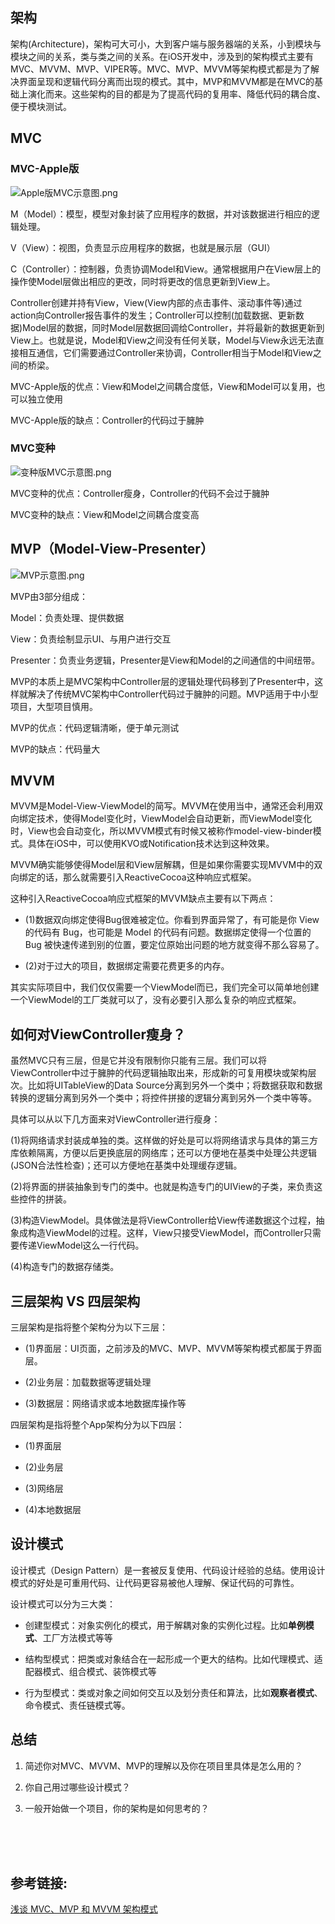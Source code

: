 
## 架构

架构(Architecture)，架构可大可小，大到客户端与服务器端的关系，小到模块与模块之间的关系，类与类之间的关系。在iOS开发中，涉及到的架构模式主要有MVC、MVVM、MVP、VIPER等。MVC、MVP、MVVM等架构模式都是为了解决界面呈现和逻辑代码分离而出现的模式。其中，MVP和MVVM都是在MVC的基础上演化而来。这些架构的目的都是为了提高代码的复用率、降低代码的耦合度、便于模块测试。

## MVC

### MVC-Apple版

![Apple版MVC示意图.png](https://upload-images.jianshu.io/upload_images/4164292-5ff93fa8ef79656d.png?imageMogr2/auto-orient/strip%7CimageView2/2/w/1240)

M（Model）：模型，模型对象封装了应用程序的数据，并对该数据进行相应的逻辑处理。

V（View）：视图，负责显示应用程序的数据，也就是展示层（GUI）

C（Controller）：控制器，负责协调Model和View。通常根据用户在View层上的操作使Model层做出相应的更改，同时将更改的信息更新到View上。

Controller创建并持有View，View(View内部的点击事件、滚动事件等)通过action向Controller报告事件的发生；Controller可以控制(加载数据、更新数据)Model层的数据，同时Model层数据回调给Controller，并将最新的数据更新到View上。也就是说，Model和View之间没有任何关联，Model与View永远无法直接相互通信，它们需要通过Controller来协调，Controller相当于Model和View之间的桥梁。

MVC-Apple版的优点：View和Model之间耦合度低，View和Model可以复用，也可以独立使用

MVC-Apple版的缺点：Controller的代码过于臃肿


### MVC变种

![变种版MVC示意图.png](https://upload-images.jianshu.io/upload_images/4164292-23569eb85f1ddab8.png?imageMogr2/auto-orient/strip%7CimageView2/2/w/1240)

MVC变种的优点：Controller瘦身，Controller的代码不会过于臃肿

MVC变种的缺点：View和Model之间耦合度变高


## MVP（Model-View-Presenter）

![MVP示意图.png](https://upload-images.jianshu.io/upload_images/4164292-ac79f48aace5dafa.png?imageMogr2/auto-orient/strip%7CimageView2/2/w/1240)

MVP由3部分组成：

Model：负责处理、提供数据

View：负责绘制显示UI、与用户进行交互

Presenter：负责业务逻辑，Presenter是View和Model的之间通信的中间纽带。

MVP的本质上是MVC架构中Controller层的逻辑处理代码移到了Presenter中，这样就解决了传统MVC架构中Controller代码过于臃肿的问题。MVP适用于中小型项目，大型项目慎用。

MVP的优点：代码逻辑清晰，便于单元测试

MVP的缺点：代码量大


## MVVM

MVVM是Model-View-ViewModel的简写。MVVM在使用当中，通常还会利用双向绑定技术，使得Model变化时，ViewModel会自动更新，而ViewModel变化时，View也会自动变化，所以MVVM模式有时候又被称作model-view-binder模式。具体在iOS中，可以使用KVO或Notification技术达到这种效果。

MVVM确实能够使得Model层和View层解耦，但是如果你需要实现MVVM中的双向绑定的话，那么就需要引入ReactiveCocoa这种响应式框架。

这种引入ReactiveCocoa响应式框架的MVVM缺点主要有以下两点：

* (1)数据双向绑定使得Bug很难被定位。你看到界面异常了，有可能是你 View 的代码有 Bug，也可能是 Model 的代码有问题。数据绑定使得一个位置的 Bug 被快速传递到别的位置，要定位原始出问题的地方就变得不那么容易了。

* (2)对于过大的项目，数据绑定需要花费更多的内存。

其实实际项目中，我们仅仅需要一个ViewModel而已，我们完全可以简单地创建一个ViewModel的工厂类就可以了，没有必要引入那么复杂的响应式框架。


## 如何对ViewController瘦身？

虽然MVC只有三层，但是它并没有限制你只能有三层。我们可以将ViewController中过于臃肿的代码逻辑抽取出来，形成新的可复用模块或架构层次。比如将UITableView的Data Source分离到另外一个类中；将数据获取和数据转换的逻辑分离到另外一个类中；将控件拼接的逻辑分离到另外一个类中等等。

具体可以从以下几方面来对ViewController进行瘦身：

(1)将网络请求封装成单独的类。这样做的好处是可以将网络请求与具体的第三方库依赖隔离，方便以后更换底层的网络库；还可以方便地在基类中处理公共逻辑(JSON合法性检查)；还可以方便地在基类中处理缓存逻辑。

(2)将界面的拼装抽象到专门的类中。也就是构造专门的UIView的子类，来负责这些控件的拼装。

(3)构造ViewModel。具体做法是将ViewController给View传递数据这个过程，抽象成构造ViewModel的过程。这样，View只接受ViewModel，而Controller只需要传递ViewModel这么一行代码。

(4)构造专门的数据存储类。


## 三层架构 VS 四层架构

三层架构是指将整个架构分为以下三层：

* (1)界面层：UI页面，之前涉及的MVC、MVP、MVVM等架构模式都属于界面层。

* (2)业务层：加载数据等逻辑处理

* (3)数据层：网络请求或本地数据库操作等

四层架构是指将整个App架构分为以下四层：

* (1)界面层

* (2)业务层

* (3)网络层

* (4)本地数据层


## 设计模式

设计模式（Design Pattern）是一套被反复使用、代码设计经验的总结。使用设计模式的好处是可重用代码、让代码更容易被他人理解、保证代码的可靠性。

设计模式可以分为三大类：

* 创建型模式：对象实例化的模式，用于解耦对象的实例化过程。比如**单例模式**、工厂方法模式等等

* 结构型模式：把类或对象结合在一起形成一个更大的结构。比如代理模式、适配器模式、组合模式、装饰模式等

* 行为型模式：类或对象之间如何交互以及划分责任和算法，比如**观察者模式**、命令模式、责任链模式等。




## 总结

1. 简述你对MVC、MVVM、MVP的理解以及你在项目里具体是怎么用的？

2. 你自己用过哪些设计模式？

3. 一般开始做一个项目，你的架构是如何思考的？


<br>
<br>
<br>

## 参考链接:

[浅谈 MVC、MVP 和 MVVM 架构模式](https://draveness.me/mvx)


